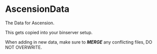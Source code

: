 # AscensionData
 The Data for Ascension.

This gets copied into your binserver setup.

When adding in new data, make sure to ***MERGE*** any conflicting files, DO NOT OVERWRITE.